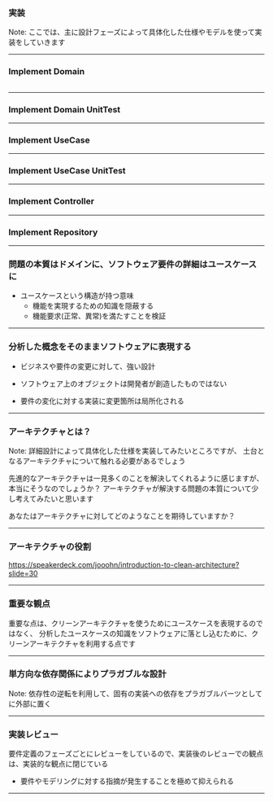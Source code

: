 ### 実装

Note:
ここでは、主に設計フェーズによって具体化した仕様やモデルを使って実装をしていきます

---
### Implement Domain

```scala

```
---
### Implement Domain UnitTest


---
### Implement UseCase

---
### Implement UseCase UnitTest

---
### Implement Controller

---
### Implement Repository

---
### 問題の本質はドメインに、ソフトウェア要件の詳細はユースケースに
- ユースケースという構造が持つ意味
    - 機能を実現するための知識を隠蔽する
    - 機能要求(正常、異常)を満たすことを検証
    
--- 
### 分析した概念をそのままソフトウェアに表現する
- ビジネスや要件の変更に対して、強い設計
- ソフトウェア上のオブジェクトは開発者が創造したものではない

- 要件の変化に対する実装に変更箇所は局所化される

---
### アーキテクチャとは？

Note:
詳細設計によって具体化した仕様を実装してみたいところですが、
土台となるアーキテクチャについて触れる必要があるでしょう

先進的なアーキテクチャは一見多くのことを解決してくれるように感じますが、本当にそうなのでしょうか？
アーキテクチャが解決する問題の本質について少し考えてみたいと思います

あなたはアーキテクチャに対してどのようなことを期待していますか？

---
### アーキテクチャの役割
https://speakerdeck.com/jooohn/introduction-to-clean-architecture?slide=30

---
### 重要な観点

重要な点は、クリーンアーキテクチャを使うためにユースケースを表現するのではなく、
分析したユースケースの知識をソフトウェアに落とし込むために、クリーンアーキテクチャを利用する点です

---
### 単方向な依存関係によりプラガブルな設計

Note:
依存性の逆転を利用して、固有の実装への依存をプラガブルバーツとしてに外部に置く

---
### 実装レビュー

要件定義のフェーズごとにレビューをしているので、実装後のレビューでの観点は、実装的な観点に閉じている
- 要件やモデリングに対する指摘が発生することを極めて抑えられる

---
